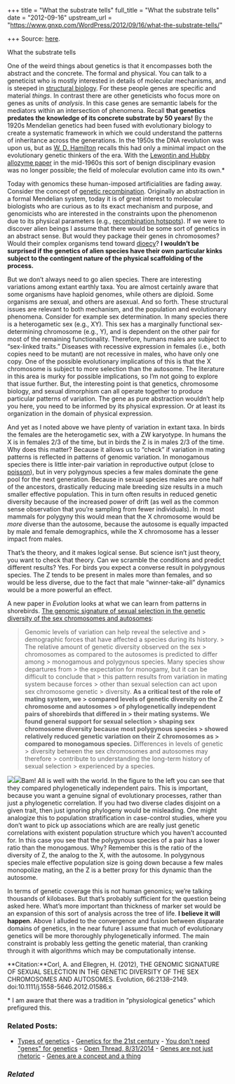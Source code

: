 +++
title = "What the substrate tells"
full_title = "What the substrate tells"
date = "2012-09-16"
upstream_url = "https://www.gnxp.com/WordPress/2012/09/16/what-the-substrate-tells/"

+++
Source: [here](https://www.gnxp.com/WordPress/2012/09/16/what-the-substrate-tells/).

What the substrate tells

One of the weird things about genetics is that it encompasses both the abstract and the concrete. The formal and physical. You can talk to a geneticist who is mostly interested in details of molecular mechanisms, and is steeped in [structural biology](https://en.wikipedia.org/wiki/Structural_biology). For these people genes are specific and material *things*. In contrast there are other geneticists who focus more on genes as units of *analysis*. In this case genes are semantic labels for the mediators within an intersection of phenomena. Recall **that genetics predates the knowledge of its concrete substrate by 50 years!** By the 1920s Mendelian genetics had been fused with evolutionary biology to create a systematic framework in which we could understand the patterns of inheritance across the generations. In the 1950s the DNA revolution was upon us, but as [W. D. Hamilton](https://en.wikipedia.org/wiki/W._D._Hamilton) recalls this had only a minimal impact on the evolutionary genetic thinkers of the era. With the [Lewontin and Hubby allozyme paper](https://books.google.com/books?id=ng85sd1UR7EC&lpg=PT337&ots=pqN93e_8kK&dq=lewontin%20hubby%20allozyme%20paper&pg=PT337#v=onepage&q&f=false) in the mid-1960s this sort of benign disciplinary evasion was no longer possible; the field of molecular evolution came into its own.\*

Today with genomics these human-imposed artificialities are fading away. Consider the concept of [genetic recombination](https://en.wikipedia.org/wiki/Genetic_recombination). Originally an abstraction in a formal Mendelian system, today it is of great interest to molecular biologists who are curious as to its exact mechanism and purpose, and genomicists who are interested in the constraints upon the phenomenon due to its physical parameters (e.g., [recombination hotspots](http://www.plosbiology.org/article/info:doi/10.1371/journal.pbio.0020190)). If we were to discover alien beings I assume that there would be some sort of genetics in an abstract sense. But would they package their genes in chromosomes? Would their complex organisms tend toward [dioecy](https://en.wikipedia.org/wiki/Dioecy)? **I wouldn’t be surprised if the genetics of alien species have their own particular kinks subject to the contingent nature of the physical scaffolding of the process.**

  
But we don’t always need to go alien species. There are interesting variations among extant earthly taxa. You are almost certainly aware that some organisms have haploid genomes, while others are diploid.
Some organisms are sexual, and others are asexual. And so forth. These structural issues are relevant to both mechanism, and the population and evolutionary phenomena. Consider for example sex determination. In many species there is a heterogametic sex (e.g., XY). This sex has a marginally functional sex-determining chromosome (e.g., Y), and is dependent on the other pair for most of the remaining functionality. Therefore, humans males are subject to “sex-linked traits.” Diseases with recessive expression in females (i.e., both copies need to be mutant) are not recessive in males, who have only one copy. One of the possible evolutionary implications of this is that the X chromosome is subject to more selection than the autosome. The literature in this area is murky for possible implications, so I’m not going to explore that issue further. But, the interesting point is that genetics, chromosome biology, and sexual dimorphism can all operate together to produce particular patterns of variation. The gene as pure abstraction wouldn’t help you here, you need to be informed by its physical expression. Or at least its organization in the domain of physical expression.

And yet as I noted above we have plenty of variation in extant taxa. In birds the females are the heterogametic sex, with a ZW karyotype. In humans the X is in females 2/3 of the time, but in birds the Z is in males 2/3 of the time. Why does this matter? Because it allows us to “check” if variation in mating patterns is reflected in patterns of genomic variation. In monogamous species there is little inter-pair variation in reproductive output (close to [poisson](https://en.wikipedia.org/wiki/Poisson_distribution)), but in very polygynous species a few males dominate the gene pool for the next generation. Because in sexual species males are one half of the ancestors, drastically reducing male breeding size results in a much smaller effective population. This in turn often results in reduced genetic diversity because of the increased power of drift (as well as the common sense observation that you’re sampling from fewer individuals). In most mammals for polygyny this would mean that the X chromosome would be *more* diverse than the autosome, because the autosome is equally impacted by male and female demographics, while the X chromosome has a lesser impact from males.

That’s the theory, and it makes logical sense. But science isn’t just theory, you want to check that theory. Can we scramble the conditions and predict different results? Yes. For birds you expect a converse result in polygynous species. The Z tends to be present in males more than females, and so would be less diverse, due to the fact that male “winner-take-all” dynamics would be a more powerful an effect.

A new paper in *Evolution* looks at what we can learn from patterns in shorebirds. [The genomic signature of sexual selection in the genetic diversity of the sex chromosomes and autosomes](http://www.ncbi.nlm.nih.gov/pubmed?term=THE%20GENOMIC%20SIGNATURE%20OF%20SEXUAL%20SELECTION%20IN%20THE%20GENETIC%20DIVERSITY%20OF%20THE%20SEX%20CHROMOSOMES%20AND%20AUTOSOMES):

> Genomic levels of variation can help reveal the selective and > demographic forces that have affected a species during its history. > The relative amount of genetic diversity observed on the sex > chromosomes as compared to the autosomes is predicted to differ among > monogamous and polygynous species. Many species show departures from > the expectation for monogamy, but it can be difficult to conclude that > this pattern results from variation in mating system because forces > other than sexual selection can act upon sex chromosome genetic > diversity. **As a critical test of the role of mating system, we > compared levels of genetic diversity on the Z chromosome and autosomes > of phylogenetically independent pairs of shorebirds that differed in > their mating systems. We found general support for sexual selection > shaping sex chromosome diversity because most polygynous species > showed relatively reduced genetic variation on their Z chromosomes as > compared to monogamous species.** Differences in levels of genetic > diversity between the sex chromosomes and autosomes may therefore > contribute to understanding the long-term history of sexual selection > experienced by a species.



[![](https://i0.wp.com/blogs.discovermagazine.com/gnxp/files/2012/09/phylopair-300x235.jpg?resize=300%2C235)![](https://i0.wp.com/blogs.discovermagazine.com/gnxp/files/2012/09/phylopair-300x235.jpg?resize=300%2C235)](https://i0.wp.com/blogs.discovermagazine.com/gnxp/files/2012/09/phylopair.jpg)Bam! All is well with the world. In the figure to the left you can see that they compared phylogenetically independent pairs. This is important, because you want a genuine signal of evolutionary processes, rather than just a phylogenetic correlation. If you had two diverse clades disjoint on a given trait, then just ignoring phylogeny would be misleading. One might analogize this to population stratification in case-control studies, where you don’t want to pick up associations which are are really just genetic correlations with existent population structure which you haven’t accounted for. In this case you see that the polygynous species of a pair has a lower ratio than the monogamous. Why? Remember this is the ratio of the diversity of Z, the analog to the X, with the autosome. In polygynous species male effective population size is going down because a few males monopolize mating, an the Z is a better proxy for this dynamic than the autosome.

In terms of genetic coverage this is not human genomics; we’re talking thousands of kilobases. But that’s probably sufficient for the question being asked here. What’s more important than thickness of marker set would be an expansion of this sort of analysis across the tree of life. **I believe it will happen**. Above I alluded to the convergence and fusion between disparate domains of genetics, in the near future I assume that much of evolutionary genetics will be more thoroughly phylogenetically informed. The main constraint is probably less getting the genetic material, than cranking through it with algorithms which may be computationally intense.

**Citation:**Corl, A. and Ellegren, H. (2012), THE GENOMIC SIGNATURE OF SEXUAL SELECTION IN THE GENETIC DIVERSITY OF THE SEX CHROMOSOMES AND AUTOSOMES. Evolution, 66:2138–2149. doi:10.1111/j.1558-5646.2012.01586.x

\* I am aware that there was a tradition in “physiological genetics” which prefigured this.

### Related Posts:

- [Types of
  genetics](https://www.gnxp.com/WordPress/2012/04/25/types-of-genetics/) - [Genetics for the 21st
  century](https://www.gnxp.com/WordPress/2012/07/03/genetics-for-the-21st-century/) - [You don't need "genes" for
  genetics](https://www.gnxp.com/WordPress/2012/10/12/you-dont-need-genes-for-genetics/) - [Open Thread,
  8/31/2014](https://www.gnxp.com/WordPress/2014/08/31/open-thread-8312014/) - [Genes are not just
  rhetoric](https://www.gnxp.com/WordPress/2013/04/10/genes-are-not-just-rhetoric/) - [Genes are a concept and a
  thing](https://www.gnxp.com/WordPress/2014/11/18/genes-are-a-concept-and-a-thing/)

### *Related*

[](https://www.addtoany.com/add_to/facebook?linkurl=https%3A%2F%2Fwww.gnxp.com%2FWordPress%2F2012%2F09%2F16%2Fwhat-the-substrate-tells%2F&linkname=What%20the%20substrate%20tells "Facebook")[](https://www.addtoany.com/add_to/twitter?linkurl=https%3A%2F%2Fwww.gnxp.com%2FWordPress%2F2012%2F09%2F16%2Fwhat-the-substrate-tells%2F&linkname=What%20the%20substrate%20tells "Twitter")[](https://www.addtoany.com/add_to/email?linkurl=https%3A%2F%2Fwww.gnxp.com%2FWordPress%2F2012%2F09%2F16%2Fwhat-the-substrate-tells%2F&linkname=What%20the%20substrate%20tells "Email")[](https://www.addtoany.com/share)
